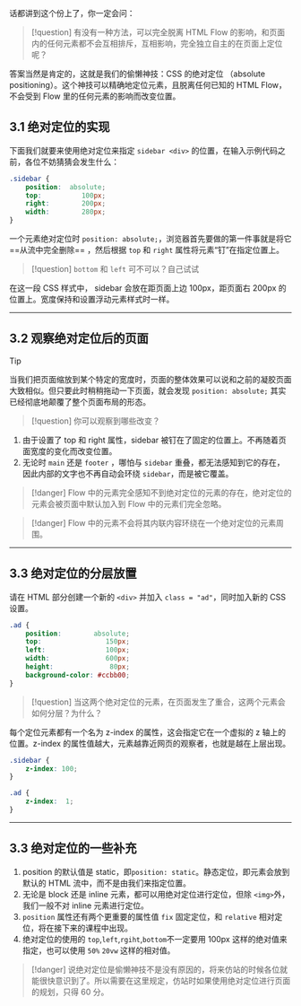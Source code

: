话都讲到这个份上了，你一定会问：

>[!question]
> 有没有一种方法，可以完全脱离 HTML Flow 的影响，和页面内的任何元素都不会互相排斥，互相影响，完全独立自主的在页面上定位呢？

答案当然是肯定的，这就是我们的偷懒神技：CSS 的绝对定位 （absolute positioning）。这个神技可以精确地定位元素，且脱离任何已知的 HTML Flow，不会受到 Flow 里的任何元素的影响而改变位置。

## 3.1 绝对定位的实现

下面我们就要来使用绝对定位来指定  `sidebar <div>` 的位置，在输入示例代码之前，各位不妨猜猜会发生什么：

```css
.sidebar {
	position:  absolute;
	top:          100px;
	right:        200px;
	width:        280px;
}
```

一个元素绝对定位时 `position: absolute;`，浏览器首先要做的第一件事就是将它 ==从流中完全删除== ，然后根据 `top` 和 `right` 属性将元素“钉”在指定位置上。

>[!question]
 `bottom` 和 `left` 可不可以？自己试试

在这一段 CSS 样式中， sidebar 会放在距页面上边 100px，距页面右 200px 的位置上。宽度保持和设置浮动元素样式时一样。

---
## 3.2 观察绝对定位后的页面

>[!tip]
> 当我们把页面缩放到某个特定的宽度时，页面的整体效果可以说和之前的凝胶页面大致相似。但只要此时稍稍拖动一下页面，就会发现 `position: absolute;` 其实已经彻底地颠覆了整个页面布局的形态。

>[!question]
> 你可以观察到哪些改变？

1. 由于设置了 top 和 right 属性，sidebar 被钉在了固定的位置上。不再随着页面宽度的变化而改变位置。
2. 无论时 `main` 还是 `footer` ，哪怕与 `sidebar` 重叠，都无法感知到它的存在，因此内部的文字也不再自动会环绕 `sidebar`，而是被它覆盖。

>[!danger]
> Flow 中的元素完全感知不到绝对定位的元素的存在，绝对定位的元素会被页面中默认加入到 Flow 中的元素们完全忽略。

>[!danger]
> Flow 中的元素不会将其内联内容环绕在一个绝对定位的元素周围。

___
## 3.3 绝对定位的分层放置

请在 HTML 部分创建一个新的 `<div>` 并加入 `class = "ad"`，同时加入新的 CSS 设置。

```css
.ad {
	position:        absolute;
	top:                150px;
	left:               100px;
	width:              600px;
	height:              80px;
	background-color: #ccbb00;
}
```


>[!question]
>  当这两个绝对定位的元素，在页面发生了重合，这两个元素会如何分层？为什么？

每个定位元素都有一个名为 z-index 的属性，这会指定它在一个虚拟的 z 轴上的位置。z-index 的属性值越大，元素越靠近网页的观察者，也就是越在上层出现。

```css
.sidebar {
	z-index: 100;
}

.ad {
	z-index:  1;
}
```

---
## 3.3 绝对定位的一些补充

1. position 的默认值是 static，即`position: static`。静态定位，即元素会放到默认的 HTML 流中，而不是由我们来指定位置。
2. 无论是 block 还是 inline 元素，都可以用绝对定位进行定位，但除 `<img>`外，我们一般不对 inline 元素进行定位。
3. `position` 属性还有两个更重要的属性值 `fix` 固定定位，和 `relative` 相对定位，将在接下来的课程中出现。
4. 绝对定位的使用的 `top`,`left`,`rgiht`,`bottom`不一定要用 100px 这样的绝对值来指定，也可以使用 `50%`  `20vw` 这样的相对值。

>[!danger]
> 说绝对定位是偷懒神技不是没有原因的，将来仿站的时候各位就能很快意识到了。所以需要在这里规定，仿站时如果使用绝对定位进行页面的规划，只得 60 分。

